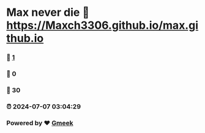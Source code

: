 # Max never die :link: https://Maxch3306.github.io/max.github.io 
### :page_facing_up: [1](https://Maxch3306.github.io/max.github.io/tag.html) 
### :speech_balloon: 0 
### :hibiscus: 30 
### :alarm_clock: 2024-07-07 03:04:29 
### Powered by :heart: [Gmeek](https://github.com/Meekdai/Gmeek)
